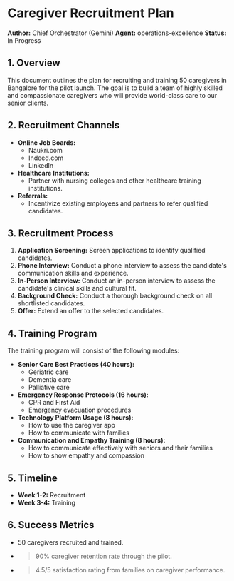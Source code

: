 # Caregiver Recruitment Plan

**Author:** Chief Orchestrator (Gemini)
**Agent:** operations-excellence
**Status:** In Progress

## 1. Overview

This document outlines the plan for recruiting and training 50 caregivers in Bangalore for the pilot launch. The goal is to build a team of highly skilled and compassionate caregivers who will provide world-class care to our senior clients.

## 2. Recruitment Channels

*   **Online Job Boards:**
    *   Naukri.com
    *   Indeed.com
    *   LinkedIn
*   **Healthcare Institutions:**
    *   Partner with nursing colleges and other healthcare training institutions.
*   **Referrals:**
    *   Incentivize existing employees and partners to refer qualified candidates.

## 3. Recruitment Process

1.  **Application Screening:** Screen applications to identify qualified candidates.
2.  **Phone Interview:** Conduct a phone interview to assess the candidate's communication skills and experience.
3.  **In-Person Interview:** Conduct an in-person interview to assess the candidate's clinical skills and cultural fit.
4.  **Background Check:** Conduct a thorough background check on all shortlisted candidates.
5.  **Offer:** Extend an offer to the selected candidates.

## 4. Training Program

The training program will consist of the following modules:

*   **Senior Care Best Practices (40 hours):**
    *   Geriatric care
    *   Dementia care
    *   Palliative care
*   **Emergency Response Protocols (16 hours):**
    *   CPR and First Aid
    *   Emergency evacuation procedures
*   **Technology Platform Usage (8 hours):**
    *   How to use the caregiver app
    *   How to communicate with families
*   **Communication and Empathy Training (8 hours):**
    *   How to communicate effectively with seniors and their families
    *   How to show empathy and compassion

## 5. Timeline

*   **Week 1-2:** Recruitment
*   **Week 3-4:** Training

## 6. Success Metrics

*   50 caregivers recruited and trained.
*   >90% caregiver retention rate through the pilot.
*   >4.5/5 satisfaction rating from families on caregiver performance.
